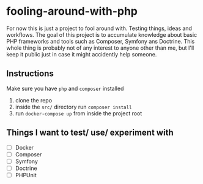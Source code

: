 # fooling-around-with-php

For now this is just a project to fool around with. Testing things, ideas and
workflows. The goal of this project is to accumulate knowledge about basic PHP frameworks and tools such as Composer, Symfony ans Doctrine. This whole thing is probably not of any interest to anyone other than me, but I'll keep it public just in case it might accidently help someone.

## Instructions

Make sure you have `php` and `composer` installed

1. clone the repo
2. inside the `src/` directory run `composer install`
3. run `docker-compose up` from inside the project root

## Things I want to test/ use/ experiment with

* [ ] Docker
* [ ] Composer
* [ ] Symfony
* [ ] Doctrine
* [ ] PHPUnit
